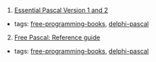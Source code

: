1. [Essential Pascal Version 1 and 2](http://www.marcocantu.com/epascal/)
  * tags: [free-programming-books](tags/free-programming-books.md), [delphi-pascal](tags/delphi-pascal.md)
2. [Free Pascal: Reference guide](http://ftp.icm.edu.pl/packages/fpc/docs-pdf/ref.pdf)
  * tags: [free-programming-books](tags/free-programming-books.md), [delphi-pascal](tags/delphi-pascal.md)
